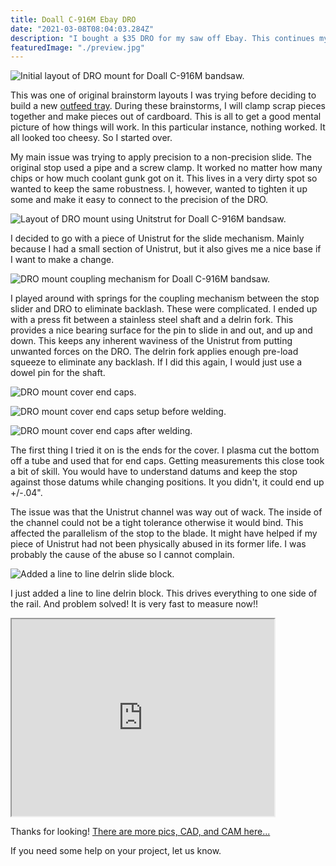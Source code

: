 ```yaml
---
title: Doall C-916M Ebay DRO
date: "2021-03-08T08:04:03.284Z"
description: "I bought a $35 DRO for my saw off Ebay. This continues my install..."
featuredImage: "./preview.jpg"
---
```


<img class="blog-img" src="https://circuit-case-blog.s3-us-west-1.amazonaws.com/2021-03-08-dro/initial_layout.jpg" alt="Initial layout of DRO mount for Doall C-916M bandsaw."><br/>

This was one of original brainstorm layouts I was trying before deciding to build a new <a href="https://cce-blog.netlify.app/2021-03-01-outfeed-tray/" target="_blank" rel="noopener noreferrer">outfeed tray</a>. During these brainstorms, I will clamp scrap pieces together and make pieces out of cardboard. This is all to get a good mental picture of how things will work. In this particular instance, nothing worked. It all looked too cheesy. So I started over.

My main issue was trying to apply precision to a non-precision slide. The original stop used a pipe and a screw clamp. It worked no matter how many chips or how much coolant gunk got on it. This lives in a very dirty spot so wanted to keep the same robustness. I, however, wanted to tighten it up some and make it easy to connect to the precision of the DRO.

<img class="blog-img" src="https://circuit-case-blog.s3-us-west-1.amazonaws.com/2021-03-08-dro/DRO_movement.gif" alt="Layout of DRO mount using Unitstrut for Doall C-916M bandsaw."><br/>

I decided to go with a piece of Unistrut for the slide mechanism. Mainly because I had a small section of Unistrut, but it also gives me a nice base if I want to make a change.

<img class="blog-img" src="https://circuit-case-blog.s3-us-west-1.amazonaws.com/2021-03-08-dro/DRO_coupling_mechanism.jpg" alt="DRO mount coupling mechanism for Doall C-916M bandsaw."><br/>

I played around with springs for the coupling mechanism between the stop slider and DRO to eliminate backlash. These were complicated. I ended up with a press fit between a stainless steel shaft and a delrin fork. This provides a nice bearing surface for the pin to slide in and out, and up and down. This keeps any inherent waviness of the Unistrut from putting unwanted forces on the DRO. The delrin fork applies enough pre-load squeeze to eliminate any backlash. If I did this again, I would just use a dowel pin for the shaft.

<img class="blog-img" src="https://circuit-case-blog.s3-us-west-1.amazonaws.com/2021-03-08-dro/cover_endcaps.jpg" alt="DRO mount cover end caps."><br/>

<img class="blog-img" src="https://circuit-case-blog.s3-us-west-1.amazonaws.com/2021-03-08-dro/tube_end_caps_before_welding.jpg" alt="DRO mount cover end caps setup before welding."><br/>

<img class="blog-img" src="https://circuit-case-blog.s3-us-west-1.amazonaws.com/2021-03-08-dro/tube_end_caps_after_welding.jpg" alt="DRO mount cover end caps after welding."><br/>

The first thing I tried it on is the ends for the cover. I plasma cut the bottom off a tube and used that for end caps. Getting measurements this close took a bit of skill. You would have to understand datums and keep the stop against those datums while changing positions. It you didn't, it could end up +/-.04".

The issue was that the Unistrut channel was way out of wack. The inside of the channel could not be a tight tolerance otherwise it would bind. This affected the parallelism of the stop to the blade. It might have helped if my piece of Unistrut had not been physically abused in its former life. I was probably the cause of the abuse so I cannot complain.

<img class="blog-img" src="https://circuit-case-blog.s3-us-west-1.amazonaws.com/2021-03-08-dro/delrin_block.png" alt="Added a line to line delrin slide block."><br/>

I just added a line to line delrin block. This drives everything to one side of the rail. And problem solved! It is very fast to measure now!!

<iframe width="420" height="315"
src="https://youtube.com/embed/JBwZ4j5Cy28?controls=0">
</iframe>

Thanks for looking! <a href="https://cad.onshape.com/documents/0a3c7bbc668118fd755ab87e/w/4a038c6919d2e92fcc1d24bc/e/603e9c5db290b9b7e7c22192" target="_blank" rel="noopener noreferrer">There are more pics, CAD, and CAM here...</a>

If you need some help on your project, let us know.

